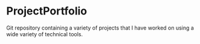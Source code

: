 # ProjectPortfolio
Git repository containing a variety of projects that I have worked on using a wide variety of technical tools.
